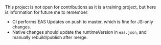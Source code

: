 This project is not open for contributions as it is a training project, but here is information for future me to remember:

- CI performs EAS Updates on push to master, which is fine for JS-only changes.
- Native changes should update the runtimeVersion in `eas.json`, and manually rebuild/publish after merge.
